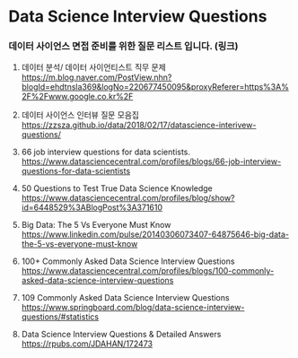 # Data Science Interview Questions

### 데이터 사이언스 면접 준비를 위한 질문 리스트 입니다. (링크)


1. 데이터 분석/ 데이터 사이언티스트 직무 문제
https://m.blog.naver.com/PostView.nhn?blogId=ehdtnsla369&logNo=220677450095&proxyReferer=https%3A%2F%2Fwww.google.co.kr%2F

2. 데이터 사이언스 인터뷰 질문 모음집
https://zzsza.github.io/data/2018/02/17/datascience-interivew-questions/

3. 66 job interview questions for data scientists.
https://www.datasciencecentral.com/profiles/blogs/66-job-interview-questions-for-data-scientists

4. 50 Questions to Test True Data Science Knowledge
https://www.datasciencecentral.com/profiles/blog/show?id=6448529%3ABlogPost%3A371610

5. Big Data: The 5 Vs Everyone Must Know
https://www.linkedin.com/pulse/20140306073407-64875646-big-data-the-5-vs-everyone-must-know

6. 100+ Commonly Asked Data Science Interview Questions
https://www.datasciencecentral.com/profiles/blogs/100-commonly-asked-data-science-interview-questions

7. 109 Commonly Asked Data Science Interview Questions
https://www.springboard.com/blog/data-science-interview-questions/#statistics

8. Data Science Interview Questions & Detailed Answers
https://rpubs.com/JDAHAN/172473

